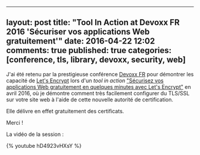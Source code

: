 
---
layout: post
title: "Tool In Action at Devoxx FR 2016 'Sécuriser vos applications Web gratuitement'"
date: 2016-04-22 12:02
comments: true
published: true
categories: [conference, tls, library, devoxx, security, web]
---

J'ai été retenu par la prestigieuse conférence [Devoxx FR](https://devoxx.fr) pour démontrer les capacité de [Let's Encrypt](https://letsencrypt.org/) lors d'un *tool in action* ["Sécurisez vos applications Web gratuitement en quelques minutes avec Let's Encrypt"](http://cfp.devoxx.fr/2016/talk/WFF-3798/Securisez_vos_applications_Web_gratuitement_en_quelques_minutes_avec_Let's_Encrypt.html) en avril 2016, où je démontre comment très facilement configurer du TLS/SSL sur votre site web à l'aide de cette nouvelle autorité de certification.

Elle délivre en effet gratuitement des certificats.

Merci !

La vidéo de la session :

{% youtube hD4923vHXsY %}
